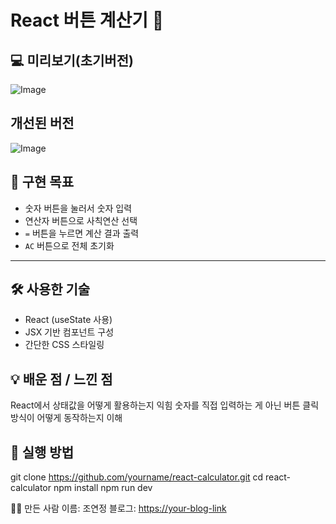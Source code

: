# React 버튼 계산기 🎯

## 💻 미리보기(초기버전)
![Image](https://github.com/user-attachments/assets/81879dae-c8e1-458f-9f0e-cdd360ea44e7)

## 개선된 버전 <br/>
![Image](https://github.com/user-attachments/assets/f3424b7a-27c8-48c8-8be9-8e733ee96526)


## 🎯 구현 목표

- 숫자 버튼을 눌러서 숫자 입력
- 연산자 버튼으로 사칙연산 선택
- `=` 버튼을 누르면 계산 결과 출력
- `AC` 버튼으로 전체 초기화

---

## 🛠️ 사용한 기술

- React (useState 사용)
- JSX 기반 컴포넌트 구성
- 간단한 CSS 스타일링

## 💡 배운 점 / 느낀 점
React에서 상태값을 어떻게 활용하는지 익힘
숫자를 직접 입력하는 게 아닌 버튼 클릭 방식이 어떻게 동작하는지 이해

## 📂 실행 방법
git clone https://github.com/yourname/react-calculator.git
cd react-calculator
npm install
npm run dev

🙋‍♀️ 만든 사람
이름: 조연정
블로그: [https://your-blog-link](https://blog.naver.com/jojoor201/223910375086)
